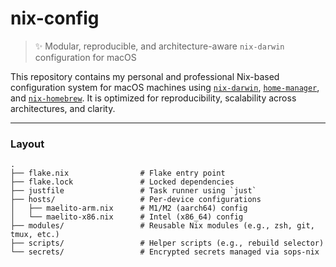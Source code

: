 # nix-config

> ✨ Modular, reproducible, and architecture-aware `nix-darwin` configuration for macOS

This repository contains my personal and professional Nix-based configuration system for macOS machines using [`nix-darwin`](https://github.com/LnL7/nix-darwin), [`home-manager`](https://github.com/nix-community/home-manager), and [`nix-homebrew`](https://github.com/zhaofengli/nix-homebrew). It is optimized for reproducibility, scalability across architectures, and clarity.

---

### Layout

```console
.
├── flake.nix                # Flake entry point
├── flake.lock               # Locked dependencies
├── justfile                 # Task runner using `just`
├── hosts/                   # Per-device configurations
│   ├── maelito-arm.nix      # M1/M2 (aarch64) config
│   └── maelito-x86.nix      # Intel (x86_64) config
├── modules/                 # Reusable Nix modules (e.g., zsh, git, tmux, etc.)
├── scripts/                 # Helper scripts (e.g., rebuild selector)
└── secrets/                 # Encrypted secrets managed via sops-nix
```
